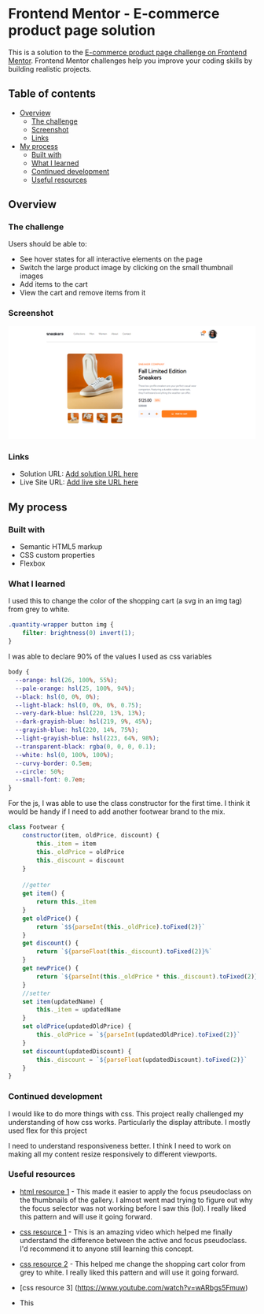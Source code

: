 # Frontend Mentor - E-commerce product page solution

This is a solution to the [E-commerce product page challenge on Frontend Mentor](https://www.frontendmentor.io/challenges/ecommerce-product-page-UPsZ9MJp6). Frontend Mentor challenges help you improve your coding skills by building realistic projects.

## Table of contents

- [Overview](#overview)
  - [The challenge](#the-challenge)
  - [Screenshot](#screenshot)
  - [Links](#links)
- [My process](#my-process)
  - [Built with](#built-with)
  - [What I learned](#what-i-learned)
  - [Continued development](#continued-development)
  - [Useful resources](#useful-resources)


## Overview

### The challenge

Users should be able to:

- See hover states for all interactive elements on the page
- Switch the large product image by clicking on the small thumbnail images
- Add items to the cart
- View the cart and remove items from it


### Screenshot

![](./screenshot.png)


### Links

- Solution URL: [Add solution URL here](https://alexola-ng.github.io/Projects/ecommerce-product-page/ecommerce.html)
- Live Site URL: [Add live site URL here](https://alexola-ng.github.io/Projects/ecommerce-product-page/ecommerce.html)

## My process

### Built with

- Semantic HTML5 markup
- CSS custom properties
- Flexbox


### What I learned

I used this to change the color of the shopping cart (a svg in an img tag) from grey to white.
```css
.quantity-wrapper button img {
    filter: brightness(0) invert(1);
}
```
I was able to declare 90% of the values I used as css variables
```css
body {
  --orange: hsl(26, 100%, 55%);
  --pale-orange: hsl(25, 100%, 94%);
  --black: hsl(0, 0%, 0%);
  --light-black: hsl(0, 0%, 0%, 0.75);
  --very-dark-blue: hsl(220, 13%, 13%);
  --dark-grayish-blue: hsl(219, 9%, 45%);
  --grayish-blue: hsl(220, 14%, 75%);
  --light-grayish-blue: hsl(223, 64%, 98%);
  --transparent-black: rgba(0, 0, 0, 0.1);
  --white: hsl(0, 100%, 100%);
  --curvy-border: 0.5em;
  --circle: 50%;
  --small-font: 0.7em;
}
```
For the js, I was able to use the class constructor for the first time. I think it would be handy if I need to add another footwear brand to the mix.
```js
class Footwear {
    constructor(item, oldPrice, discount) {
        this._item = item
        this._oldPrice = oldPrice
        this._discount = discount
    }

    //getter
    get item() {
        return this._item
    }
    get oldPrice() {
        return `$${parseInt(this._oldPrice).toFixed(2)}`
    }
    get discount() {
        return `${parseFloat(this._discount).toFixed(2)}%`
    }
    get newPrice() {
        return `${parseInt(this._oldPrice * this._discount).toFixed(2)}`
    }
    //setter
    set item(updatedName) {
        this._item = updatedName
    }
    set oldPrice(updatedOldPrice) {
        this._oldPrice = `${parseInt(updatedOldPrice).toFixed(2)}`
    }
    set discount(updatedDiscount) {
        this._discount = `${parseFloat(updatedDiscount).toFixed(2)}`
    }
}
```

### Continued development
I would like to do more things with css. This project really challenged my understanding of how css works. Particularly the display attribute. I mostly used flex for this project

I need to understand responsiveness better. I think I need to work on making all my content resize responsively to different viewports.


### Useful resources

- [html resource 1](https://developer.mozilla.org/en-US/docs/Web/HTML/Global_attributes/tabindex) - This made it easier to apply the focus pseudoclass on the thumbnails of the gallery. I almost went mad trying to figure out why the focus selector was not working before I saw this (lol). I really liked this pattern and will use it going forward.

- [css resource 1](https://www.youtube.com/watch?v=H1-rmg1Fj3E) - This is an amazing video which helped me finally understand the difference between the active and focus pseudoclass. I'd recommend it to anyone still learning this concept.

- [css resource 2](https://www.youtube.com/watch?v=sjY2B_R4L1c) - This helped me change the shopping cart color from grey to white. I really liked this pattern and will use it going forward.

- [css resource 3] (https://www.youtube.com/watch?v=wARbgs5Fmuw)
- This 
